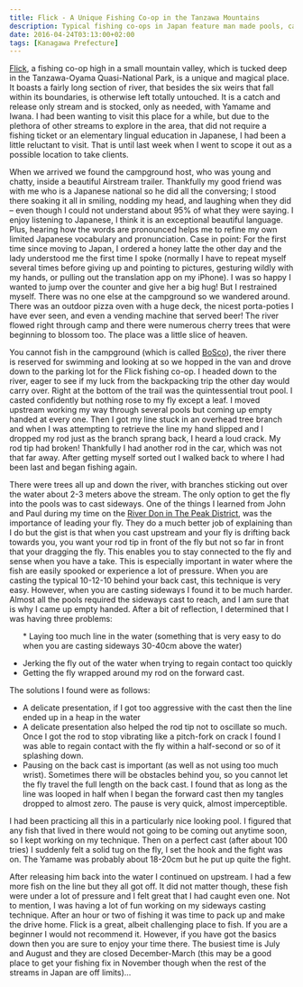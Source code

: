 ```yaml
---
title: Flick - A Unique Fishing Co-op in the Tanzawa Mountains
description: Typical fishing co-ops in Japan feature man made pools, can be quite crowded, & require little skill to catch fish. Thankfully Flick isn't your typical coop...
date: 2016-04-24T03:13:00+02:00
tags: [Kanagawa Prefecture]
---
```

<div class="text-lg mt-2">
<p class="mb-2"> <a href="https://www.moroto.co.jp/bosco/" target="_blank" rel="noopener noreferrer">Flick</a>, a fishing co-op high in a small mountain valley, which is tucked deep in the Tanzawa-Oyama Quasi-National Park, is a unique and magical place. It boasts a fairly long section of river, that besides the six weirs that fall within its boundaries, is otherwise left totally untouched. It is a catch and release only stream and is stocked, only as needed, with Yamame and Iwana. I had been wanting to visit this place for a while, but due to the plethora of other streams to explore in the area, that did not require a fishing ticket or an elementary lingual education in Japanese, I had been a little reluctant to visit. That is until last week when I went to scope it out as a possible location to take clients.</p>



<p class="mt-2 mb-2">When we arrived we found the campground host, who was young and chatty, inside a beautiful Airstream trailer. Thankfully my good friend was with me who is a Japanese national so he did all the conversing; I stood there soaking it all in smiling, nodding my head, and laughing when they did – even though I could not understand about 95% of what they were saying. I enjoy listening to Japanese, I think it is an exceptional beautiful language. Plus, hearing how the words are pronounced helps me to refine my own limited Japanese vocabulary and pronunciation. <span class="font-bold italic">Case in point: For the first time since moving to Japan, I ordered a honey latte the other day and the lady understood me the first time I spoke (normally I have to repeat myself several times before giving up and pointing to pictures, gesturing wildly with my hands, or pulling out the translation app on my iPhone). I was so happy I wanted to jump over the counter and give her a big hug! But I restrained myself. </span>There was no one else at the campground so we wandered around. There was an outdoor pizza oven with a huge deck, the nicest porta-poties I have ever seen, and even a vending machine that served beer! The river flowed right through camp and there were numerous cherry trees that were beginning to blossom too. The place was a little slice of heaven.</p>



<p class="mt-2 mb-2">You cannot fish in the campground (which is called <a href="https://www.moroto.co.jp/bosco/" target="_blank" rel="noopener noreferrer">BoSco</a>), the river there is reserved for swimming and looking at so we hopped in the van and drove down to the parking lot for the Flick fishing co-op. I headed down to the river, eager to see if my luck from the backpacking trip the other day would carry over. Right at the bottom of the trail was the quintessential trout pool. I casted confidently but nothing rose to my fly except a leaf. I moved upstream working my way through several pools but coming up empty handed at every one. Then I got my line stuck in an overhead tree branch and when I was attempting to retrieve the line my hand slipped and I dropped my rod just as the branch sprang back, I heard a loud crack. My rod tip had broken! Thankfully I had another rod in the car, which was not that far away. After getting myself sorted out I walked back to where I had been last and began fishing again.</p>



<p class="mt-2 mb-2">There were trees all up and down the river, with branches sticking out over the water about 2-3 meters above the stream. The only option to get the fly into the pools was to cast sideways. One of the things I learned from John and Paul during my time on the <a href="https://www.fallfishtenkara.com/grayling/" target="_blank" rel="noopener noreferrer">River Don in The Peak District</a>, was the importance of leading your fly. They do a much better job of explaining than I do but the gist is that when you cast upstream and your fly is drifting back towards you, you want your rod tip in front of the fly but not so far in front that your dragging the fly. This enables you to stay connected to the fly and sense when you have a take. This is especially important in water where the fish are easily spooked or experience a lot of pressure. When you are casting the typical 10-12-10 behind your back cast, this technique is very easy. However, when you are casting sideways I found it to be much harder. Almost all the pools required the sideways cast to reach, and I am sure that is why I came up empty handed. After a bit of reflection, I determined that I was having three problems:</p>

<ul>
<p class="mt-2 mb-2">* Laying too much line in the water (something that is very easy to do when you are casting sideways 30-40cm above the water)</p>

<li>Jerking the fly out of the water when trying to regain contact too quickly</li>
<li>Getting the fly wrapped around my rod on the forward cast.</li>
</ul>

<p class="mt-2 mb-2">The solutions I found were as follows:</p>

<ul>
<li>A delicate presentation, if I got too aggressive with the cast then the line ended up in a heap in the water</li>
<li>A delicate presentation also helped the rod tip not to oscillate so much. Once I got the rod to stop vibrating like a pitch-fork on crack I found I was able to regain contact with the fly within a half-second or so of it splashing down.</li>
<li>Pausing on the back cast is important (as well as not using too much wrist). Sometimes there will be obstacles behind you, so you cannot let the fly travel the full length on the back cast. I found that as long as the line was looped in half when I began the forward cast then my tangles dropped to almost zero. The pause is very quick, almost imperceptible.</li>
</ul>

<p class="mt-2 mb-2">I had been practicing all this in a particularly nice looking pool. I figured that any fish that lived in there would not going to be coming out anytime soon, so I kept working on my technique. Then on a perfect cast (after about 100 tries) I suddenly felt a solid tug on the fly, I set the hook and the fight was on. The Yamame was probably about 18-20cm but he put up quite the fight.</p>



<p class="mt-2 mb-2">After releasing him back into the water I continued on upstream. I had a few more fish on the line but they all got off. It did not matter though, these fish were under a lot of pressure and I felt great that I had caught even one. Not to mention, I was having a lot of fun working on my sideways casting technique. After an hour or two of fishing it was time to pack up and make the drive home. Flick is a great, albeit challenging place to fish. If you are a beginner I would not recommend it. However, if you have got the basics down then you are sure to enjoy your time there. The busiest time is July and August and they are closed December-March (this may be a good place to get your fishing fix in November though when the rest of the streams in Japan are off limits)…</p>

<img class="w-8/12 rounded-lg shadow-lg mx-auto" src="" alt="" />
</div>